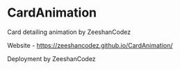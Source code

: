 # CardAnimation
Card detailing animation by  ZeeshanCodez 


Website - https://zeeshancodez.github.io/CardAnimation/

Deployment by ZeeshanCodez 
